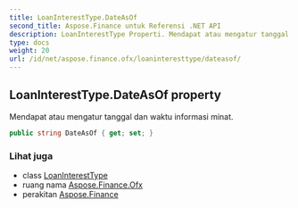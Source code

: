 ```yaml
---
title: LoanInterestType.DateAsOf
second_title: Aspose.Finance untuk Referensi .NET API
description: LoanInterestType Properti. Mendapat atau mengatur tanggal dan waktu informasi minat.
type: docs
weight: 20
url: /id/net/aspose.finance.ofx/loaninteresttype/dateasof/
---
```

## LoanInterestType.DateAsOf property

Mendapat atau mengatur tanggal dan waktu informasi minat.

```csharp
public string DateAsOf { get; set; }
```

### Lihat juga

* class [LoanInterestType](../)
* ruang nama [Aspose.Finance.Ofx](../../loaninteresttype/)
* perakitan [Aspose.Finance](../../../)


